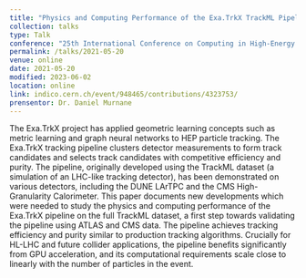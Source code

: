 ```yaml
---
title: "Physics and Computing Performance of the Exa.TrkX TrackML Pipeline"
collection: talks
type: Talk
conference: "25th International Conference on Computing in High-Energy and Nuclear Physics"
permalink: /talks/2021-05-20
venue: online
date: 2021-05-20
modified: 2023-06-02
location: online
link: indico.cern.ch/event/948465/contributions/4323753/ 
prensentor: Dr. Daniel Murnane
---
```


The Exa.TrkX project has applied geometric learning concepts such as metric learning and graph neural networks to HEP particle tracking. The Exa.TrkX tracking pipeline clusters detector measurements to form track candidates and selects track candidates with competitive efficiency and purity. The pipeline, originally developed using the TrackML dataset (a simulation of an LHC-like tracking detector), has been demonstrated on various detectors, including the DUNE LArTPC and the CMS High-Granularity Calorimeter. This paper documents new developments which were needed to study the physics and computing performance of the Exa.TrkX pipeline on the full TrackML dataset, a first step towards validating the pipeline using ATLAS and CMS data. The pipeline achieves tracking efficiency and purity similar to production tracking algorithms. Crucially for HL-LHC and future collider applications, the pipeline benefits significantly from GPU acceleration, and its computational requirements scale close to linearly with the number of particles in the event.